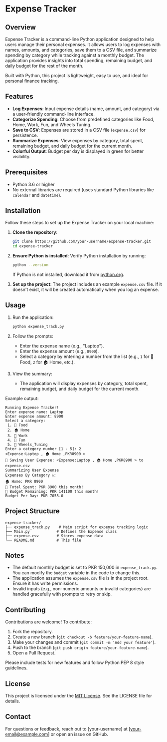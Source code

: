 # Expense Tracker

## Overview
Expense Tracker is a command-line Python application designed to help users manage their personal expenses. It allows users to log expenses with names, amounts, and categories, save them to a CSV file, and summarize spending by category while tracking against a monthly budget. The application provides insights into total spending, remaining budget, and daily budget for the rest of the month.

Built with Python, this project is lightweight, easy to use, and ideal for personal finance tracking.

## Features
- **Log Expenses**: Input expense details (name, amount, and category) via a user-friendly command-line interface.
- **Categorize Spending**: Choose from predefined categories like Food, Home, Work, Fun, and Wheels Tuning.
- **Save to CSV**: Expenses are stored in a CSV file (`expense.csv`) for persistence.
- **Summarize Expenses**: View expenses by category, total spent, remaining budget, and daily budget for the current month.
- **Colorful Output**: Budget per day is displayed in green for better visibility.

## Prerequisites
- Python 3.6 or higher
- No external libraries are required (uses standard Python libraries like `calendar` and `datetime`).

## Installation
Follow these steps to set up the Expense Tracker on your local machine:

1. **Clone the repository**:
   ```bash
   git clone https://github.com/your-username/expense-tracker.git
   cd expense-tracker
   ```

2. **Ensure Python is installed**:
   Verify Python installation by running:
   ```bash
   python --version
   ```
   If Python is not installed, download it from [python.org](https://www.python.org/downloads/).

3. **Set up the project**:
   The project includes an example `expense.csv` file. If it doesn't exist, it will be created automatically when you log an expense.

## Usage
1. Run the application:
   ```bash
   python expense_track.py
   ```

2. Follow the prompts:
   - Enter the expense name (e.g., "Laptop").
   - Enter the expense amount (e.g., `8900`).
   - Select a category by entering a number from the list (e.g., `1` for 🍔 Food, `2` for 🏠 Home, etc.).

3. View the summary:
   - The application will display expenses by category, total spent, remaining budget, and daily budget for the current month.

Example output:
```
Running Expense Tracker!
Enter expense name: Laptop
Enter expense amount: 8900
Select a category:
 1. 🍔 Food
 2. 🏠 Home
 3. 💼 Work
 4. 🎯 Fun
 5. 🚗 Wheels_Tuning
Enter a category number [1 - 5]: 2
<Expense:Laptop , 🏠 Home ,PKR8900 >
🎯 Saving User Expense: <Expense:Laptop , 🏠 Home ,PKR8900 > to expense.csv
Summarizing User Expense
Expenses By Category 📈
🏠 Home: PKR 8900
🧾 Total Spent: PKR 8900 this month!
🧮 Budget Remaining: PKR 141100 this month!
Budget Per Day: PKR 7055.0
```

## Project Structure
```
expense-tracker/
├── expense_track.py    # Main script for expense tracking logic
├── Main.py            # Defines the Expense class
├── expense.csv        # Stores expense data
└── README.md          # This file
```

## Notes
- The default monthly budget is set to PKR 150,000 in `expense_track.py`. You can modify the `budget` variable in the code to change this.
- The application assumes the `expense.csv` file is in the project root. Ensure it has write permissions.
- Invalid inputs (e.g., non-numeric amounts or invalid categories) are handled gracefully with prompts to retry or skip.

## Contributing
Contributions are welcome! To contribute:
1. Fork the repository.
2. Create a new branch (`git checkout -b feature/your-feature-name`).
3. Make your changes and commit (`git commit -m 'Add your feature'`).
4. Push to the branch (`git push origin feature/your-feature-name`).
5. Open a Pull Request.

Please include tests for new features and follow Python PEP 8 style guidelines.

## License
This project is licensed under the [MIT License](LICENSE). See the LICENSE file for details.

## Contact
For questions or feedback, reach out to [your-username] at [your-email@example.com] or open an issue on GitHub.